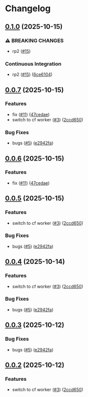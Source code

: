 # Changelog

## [0.1.0](https://github.com/5kdn/DCS-Translation-Japanese-Downloader/compare/v0.0.7...v0.1.0) (2025-10-15)


### ⚠ BREAKING CHANGES

* rp2 ([#15](https://github.com/5kdn/DCS-Translation-Japanese-Downloader/issues/15))

### Continuous Integration

* rp2 ([#15](https://github.com/5kdn/DCS-Translation-Japanese-Downloader/issues/15)) ([6ce6104](https://github.com/5kdn/DCS-Translation-Japanese-Downloader/commit/6ce6104b8a2b4c233c1299450498620086ab17e5))

## [0.0.7](https://github.com/5kdn/DCS-Translation-Japanese-Downloader/compare/v0.0.6...v0.0.7) (2025-10-15)


### Features

* fix ([#11](https://github.com/5kdn/DCS-Translation-Japanese-Downloader/issues/11)) ([47cedae](https://github.com/5kdn/DCS-Translation-Japanese-Downloader/commit/47cedae3660b7abfdb2f6bda0b3ed01601c87d3e))
* switch to cf worker ([#3](https://github.com/5kdn/DCS-Translation-Japanese-Downloader/issues/3)) ([2ccd650](https://github.com/5kdn/DCS-Translation-Japanese-Downloader/commit/2ccd6508bf6a30aef2538612b4c8c855978e9e75))


### Bug Fixes

* bugs ([#5](https://github.com/5kdn/DCS-Translation-Japanese-Downloader/issues/5)) ([e2942fa](https://github.com/5kdn/DCS-Translation-Japanese-Downloader/commit/e2942fa61fae185e27bef551f1e1889a56f22777))

## [0.0.6](https://github.com/5kdn/DCS-Translation-Japanese-Downloader/compare/dcs-translation-japanese-downloader-v0.0.5...dcs-translation-japanese-downloader-v0.0.6) (2025-10-15)


### Features

* fix ([#11](https://github.com/5kdn/DCS-Translation-Japanese-Downloader/issues/11)) ([47cedae](https://github.com/5kdn/DCS-Translation-Japanese-Downloader/commit/47cedae3660b7abfdb2f6bda0b3ed01601c87d3e))

## [0.0.5](https://github.com/5kdn/DCS-Translation-Japanese-Downloader/compare/dcs-translation-japanese-downloader-v0.0.4...dcs-translation-japanese-downloader-v0.0.5) (2025-10-15)


### Features

* switch to cf worker ([#3](https://github.com/5kdn/DCS-Translation-Japanese-Downloader/issues/3)) ([2ccd650](https://github.com/5kdn/DCS-Translation-Japanese-Downloader/commit/2ccd6508bf6a30aef2538612b4c8c855978e9e75))


### Bug Fixes

* bugs ([#5](https://github.com/5kdn/DCS-Translation-Japanese-Downloader/issues/5)) ([e2942fa](https://github.com/5kdn/DCS-Translation-Japanese-Downloader/commit/e2942fa61fae185e27bef551f1e1889a56f22777))

## [0.0.4](https://github.com/5kdn/DCS-Translation-Japanese-Downloader/compare/v0.0.3...v0.0.4) (2025-10-14)


### Features

* switch to cf worker ([#3](https://github.com/5kdn/DCS-Translation-Japanese-Downloader/issues/3)) ([2ccd650](https://github.com/5kdn/DCS-Translation-Japanese-Downloader/commit/2ccd6508bf6a30aef2538612b4c8c855978e9e75))


### Bug Fixes

* bugs ([#5](https://github.com/5kdn/DCS-Translation-Japanese-Downloader/issues/5)) ([e2942fa](https://github.com/5kdn/DCS-Translation-Japanese-Downloader/commit/e2942fa61fae185e27bef551f1e1889a56f22777))

## [0.0.3](https://github.com/5kdn/DCS-Translation-Japanese-Downloader/compare/dcs-translation-japanese-downloader-v0.0.2...dcs-translation-japanese-downloader-v0.0.3) (2025-10-12)


### Bug Fixes

* bugs ([#5](https://github.com/5kdn/DCS-Translation-Japanese-Downloader/issues/5)) ([e2942fa](https://github.com/5kdn/DCS-Translation-Japanese-Downloader/commit/e2942fa61fae185e27bef551f1e1889a56f22777))

## [0.0.2](https://github.com/5kdn/DCS-Translation-Japanese-Downloader/compare/dcs-translation-japanese-downloader-v0.0.1...dcs-translation-japanese-downloader-v0.0.2) (2025-10-12)


### Features

* switch to cf worker ([#3](https://github.com/5kdn/DCS-Translation-Japanese-Downloader/issues/3)) ([2ccd650](https://github.com/5kdn/DCS-Translation-Japanese-Downloader/commit/2ccd6508bf6a30aef2538612b4c8c855978e9e75))
